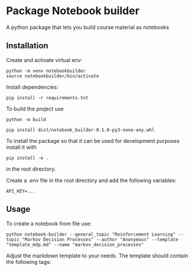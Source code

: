 # Package Notebook builder

A python package that lets you build course material as notebooks

## Installation

Create and activate virtual env:

```shell script
python -m venv notebookbuilder
source notebookbuilder/bin/activate
```

Install dependencies:

```shell script
pip install -r requirements.txt
```

To build the project use

```shell script
python -m build
```

```shell script
pip install dist/notebook_builder-0.1.0-py3-none-any.whl
```

To install the package so that it can be used for development purposes
install it with

```shell script
pip install -e .
```

in the root directory.

Create a .env file in the root directory and add the following variables:

```shell script
API_KEY=...
```

## Usage

To create a notebook from file use:

```shell script
python notebook-builder --general_topic "Reinforcement Learning" --topic "Markov Decision Processes" --author "Anonymous" --template "template_mdp.md" --name "markov_decision_processes"
```

Adjust the markdown template to your needs. The template should contain the following tags:
